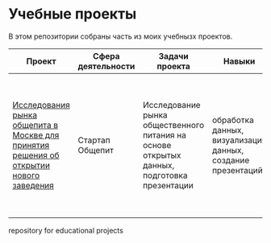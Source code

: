 # Учебные проекты

В этом репозитории собраны часть из моих учебнызх проектов.

| Проект | Сфера деятельности | Задачи проекта | Навыки | Стек | Описание проекта | 
| --- | --- | --- | --- | --- | --- | 
| [Исследования рынка общепита в Москве для принятия решения об открытии нового заведения](https://github.com/ko-svetlana/educational-projects/tree/main/catering-market-research) | Стартап Общепит | Исследование рынка общественного питания на основе открытых данных, подготовка презентации | обработка данных, визуализация данных, создание презентаций | `Python` `Pandas` `Plotly` | Подготовлено исследование рынка на основе открытых данных о заведениях общественного питания Москвы, визуализированы полученные данные. На основе данных выбрано место для открытия новой кофейни. | 



repository for educational projects
